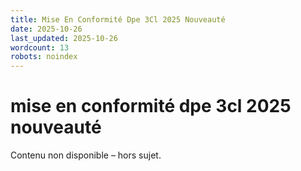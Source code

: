 ```yaml
---
title: Mise En Conformité Dpe 3Cl 2025 Nouveauté
date: 2025-10-26
last_updated: 2025-10-26
wordcount: 13
robots: noindex
---
```


# mise en conformité dpe 3cl 2025 nouveauté

Contenu non disponible – hors sujet.